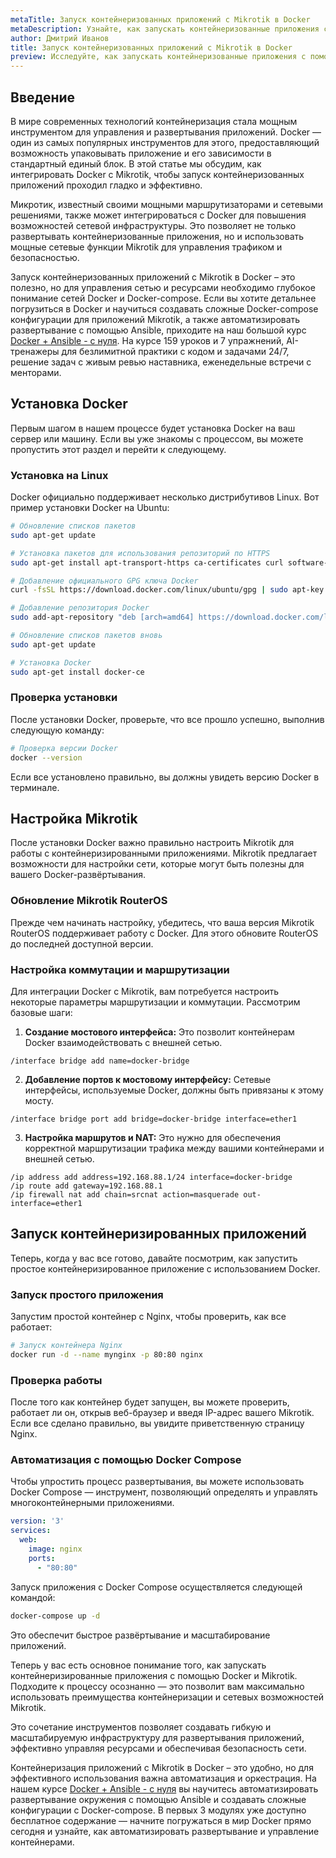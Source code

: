 ```yaml
---
metaTitle: Запуск контейнеризованных приложений с Mikrotik в Docker
metaDescription: Узнайте, как запускать контейнеризованные приложения с Mikrotik в Docker - настройка и примеры помогут вам начать быстро и эффективно
author: Дмитрий Иванов
title: Запуск контейнеризованных приложений с Mikrotik в Docker
preview: Исследуйте, как запускать контейнеризованные приложения с помощью Mikrotik и Docker - шаги, примеры и настройки для эффективного использования
---
```


## Введение

В мире современных технологий контейнеризация стала мощным инструментом для управления и развертывания приложений. Docker — один из самых популярных инструментов для этого, предоставляющий возможность упаковывать приложение и его зависимости в стандартный единый блок. В этой статье мы обсудим, как интегрировать Docker с Mikrotik, чтобы запуск контейнеризованных приложений проходил гладко и эффективно.

Микротик, известный своими мощными маршрутизаторами и сетевыми решениями, также может интегрироваться с Docker для повышения возможностей сетевой инфраструктуры. Это позволяет не только развертывать контейнеризованные приложения, но и использовать мощные сетевые функции Mikrotik для управления трафиком и безопасностью.

Запуск контейнеризованных приложений с Mikrotik в Docker – это полезно, но для управления сетью и ресурсами необходимо глубокое понимание сетей Docker и Docker-compose. Если вы хотите детальнее погрузиться в Docker и научиться создавать сложные Docker-compose конфигурации для приложений Mikrotik, а также автоматизировать развертывание с помощью Ansible, приходите на наш большой курс [Docker + Ansible - с нуля](https://purpleschool.ru/course/docker?utm_source=knowledgebase&utm_medium=text&utm_campaign=Zapusk_konteynerizovannykh_prilozheniy_s_Mikrotik_v_Docker). На курсе 159 уроков и 7 упражнений, AI-тренажеры для безлимитной практики с кодом и задачами 24/7, решение задач с живым ревью наставника, еженедельные встречи с менторами.

## Установка Docker

Первым шагом в нашем процессе будет установка Docker на ваш сервер или машину. Если вы уже знакомы с процессом, вы можете пропустить этот раздел и перейти к следующему.

### Установка на Linux

Docker официально поддерживает несколько дистрибутивов Linux. Вот пример установки Docker на Ubuntu:

```bash
# Обновление списков пакетов
sudo apt-get update

# Установка пакетов для использования репозиторий по HTTPS
sudo apt-get install apt-transport-https ca-certificates curl software-properties-common

# Добавление официального GPG ключа Docker
curl -fsSL https://download.docker.com/linux/ubuntu/gpg | sudo apt-key add -

# Добавление репозитория Docker
sudo add-apt-repository "deb [arch=amd64] https://download.docker.com/linux/ubuntu $(lsb_release -cs) stable"

# Обновление списков пакетов вновь
sudo apt-get update

# Установка Docker
sudo apt-get install docker-ce
```

### Проверка установки

После установки Docker, проверьте, что все прошло успешно, выполнив следующую команду:

```bash
# Проверка версии Docker
docker --version
```

Если все установлено правильно, вы должны увидеть версию Docker в терминале.

## Настройка Mikrotik

После установки Docker важно правильно настроить Mikrotik для работы с контейнеризированными приложениями. Mikrotik предлагает возможности для настройки сети, которые могут быть полезны для вашего Docker-развёртывания.

### Обновление Mikrotik RouterOS

Прежде чем начинать настройку, убедитесь, что ваша версия Mikrotik RouterOS поддерживает работу с Docker. Для этого обновите RouterOS до последней доступной версии.

### Настройка коммутации и маршрутизации

Для интеграции Docker с Mikrotik, вам потребуется настроить некоторые параметры маршрутизации и коммутации. Рассмотрим базовые шаги:

1. **Создание мостового интерфейса:** Это позволит контейнерам Docker взаимодействовать с внешней сетью.

```plaintext
/interface bridge add name=docker-bridge
```

2. **Добавление портов к мостовому интерфейсу:** Сетевые интерфейсы, используемые Docker, должны быть привязаны к этому мосту.

```plaintext
/interface bridge port add bridge=docker-bridge interface=ether1
```

3. **Настройка маршрутов и NAT:** Это нужно для обеспечения корректной маршрутизации трафика между вашими контейнерами и внешней сетью.

```plaintext
/ip address add address=192.168.88.1/24 interface=docker-bridge
/ip route add gateway=192.168.88.1
/ip firewall nat add chain=srcnat action=masquerade out-interface=ether1
```

## Запуск контейнеризированных приложений

Теперь, когда у вас все готово, давайте посмотрим, как запустить простое контейнеризированное приложение с использованием Docker.

### Запуск простого приложения

Запустим простой контейнер с Nginx, чтобы проверить, как все работает:

```bash
# Запуск контейнера Nginx
docker run -d --name mynginx -p 80:80 nginx
```

### Проверка работы

После того как контейнер будет запущен, вы можете проверить, работает ли он, открыв веб-браузер и введя IP-адрес вашего Mikrotik. Если все сделано правильно, вы увидите приветственную страницу Nginx.

### Автоматизация с помощью Docker Compose

Чтобы упростить процесс развертывания, вы можете использовать Docker Compose — инструмент, позволяющий определять и управлять многоконтейнерными приложениями.

```yaml
version: '3'
services:
  web:
    image: nginx
    ports:
      - "80:80"
```

Запуск приложения с Docker Compose осуществляется следующей командой:

```bash
docker-compose up -d
```

Это обеспечит быстрое развёртывание и масштабирование приложений.

Теперь у вас есть основное понимание того, как запускать контейнеризированные приложения с помощью Docker и Mikrotik. Подходите к процессу осознанно — это позволит вам максимально использовать преимущества контейнеризации и сетевых возможностей Mikrotik.

Это сочетание инструментов позволяет создавать гибкую и масштабируемую инфраструктуру для развертывания приложений, эффективно управляя ресурсами и обеспечивая безопасность сети.

Контейнеризация приложений с Mikrotik в Docker – это удобно, но для эффективного использования важна автоматизация и оркестрация. На нашем курсе [Docker + Ansible - с нуля](https://purpleschool.ru/course/docker?utm_source=knowledgebase&utm_medium=text&utm_campaign=Zapusk_konteynerizovannykh_prilozheniy_s_Mikrotik_v_Docker) вы научитесь автоматизировать развертывание окружения с помощью Ansible и создавать сложные конфигурации с Docker-compose. В первых 3 модулях уже доступно бесплатное содержание — начните погружаться в мир Docker прямо сегодня и узнайте, как автоматизировать развертывание и управление контейнерами.
